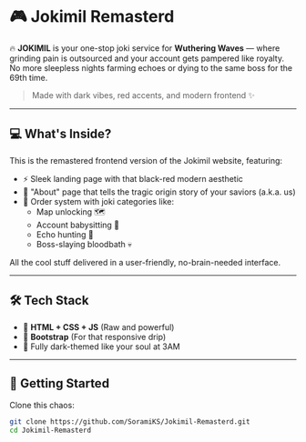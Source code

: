# 🎮 Jokimil Remasterd

🔥 **JOKIMIL** is your one-stop joki service for **Wuthering Waves** — where grinding pain is outsourced and your account gets pampered like royalty. No more sleepless nights farming echoes or dying to the same boss for the 69th time.

> Made with dark vibes, red accents, and modern frontend ✨

---

## 💻 What's Inside?

This is the remastered frontend version of the Jokimil website, featuring:

- ⚡ Sleek landing page with that black-red modern aesthetic
- 🧠 "About" page that tells the tragic origin story of your saviors (a.k.a. us)
- 🧾 Order system with joki categories like:
  - Map unlocking 🗺️
  - Account babysitting 👶
  - Echo hunting 🐺
  - Boss-slaying bloodbath 💀

All the cool stuff delivered in a user-friendly, no-brain-needed interface.

---

## 🛠️ Tech Stack

- 🧩 **HTML + CSS + JS** (Raw and powerful)
- 🎨 **Bootstrap** (For that responsive drip)
- 🖤 Fully dark-themed like your soul at 3AM

---

## 🚀 Getting Started

Clone this chaos:

```bash
git clone https://github.com/SoramiKS/Jokimil-Remasterd.git
cd Jokimil-Remasterd
